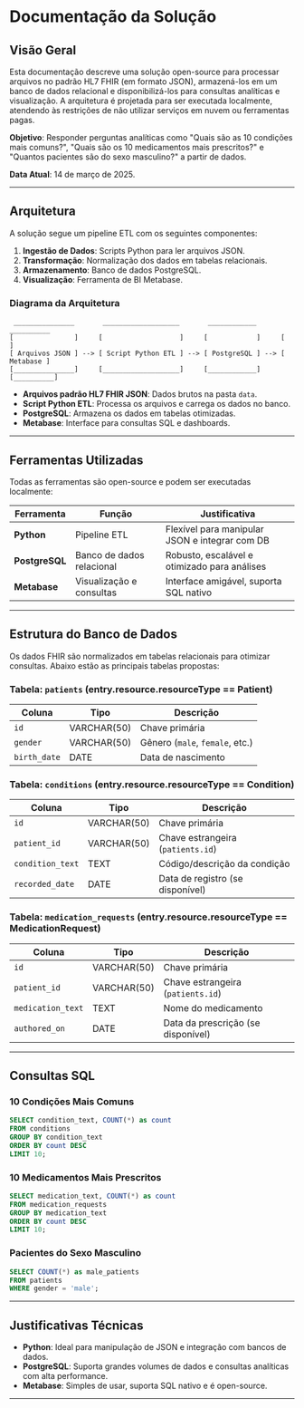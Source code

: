 # Documentação da Solução

## Visão Geral

Esta documentação descreve uma solução open-source para processar arquivos no padrão HL7 FHIR (em formato JSON), armazená-los em um banco de dados relacional e disponibilizá-los para consultas analíticas e visualização. A arquitetura é projetada para ser executada localmente, atendendo às restrições de não utilizar serviços em nuvem ou ferramentas pagas.

**Objetivo**: Responder perguntas analíticas como "Quais são as 10 condições mais comuns?", "Quais são os 10 medicamentos mais prescritos?" e "Quantos pacientes são do sexo masculino?" a partir de dados.

**Data Atual**: 14 de março de 2025.

---

## Arquitetura

A solução segue um pipeline ETL com os seguintes componentes:

1. **Ingestão de Dados**: Scripts Python para ler arquivos JSON.
2. **Transformação**: Normalização dos dados em tabelas relacionais.
3. **Armazenamento**: Banco de dados PostgreSQL.
4. **Visualização**: Ferramenta de BI Metabase.

### Diagrama da Arquitetura

```
 _______________       ___________________       ____________       __________
[               ]     [                   ]     [            ]     [          ]
[ Arquivos JSON ] --> [ Script Python ETL ] --> [ PostgreSQL ] --> [ Metabase ]
[_______________]     [___________________]     [____________]     [__________]
```

- **Arquivos padrão HL7 FHIR JSON**: Dados brutos na pasta `data`.
- **Script Python ETL**: Processa os arquivos e carrega os dados no banco.
- **PostgreSQL**: Armazena os dados em tabelas otimizadas.
- **Metabase**: Interface para consultas SQL e dashboards.

---

## Ferramentas Utilizadas

Todas as ferramentas são open-source e podem ser executadas localmente:

| Ferramenta       | Função                          | Justificativa                                  |
|------------------|---------------------------------|------------------------------------------------|
| **Python**       | Pipeline ETL                   | Flexível para manipular JSON e integrar com DB |
| **PostgreSQL**   | Banco de dados relacional      | Robusto, escalável e otimizado para análises   |
| **Metabase**     | Visualização e consultas       | Interface amigável, suporta SQL nativo         |

---

## Estrutura do Banco de Dados

Os dados FHIR são normalizados em tabelas relacionais para otimizar consultas. Abaixo estão as principais tabelas propostas:

### Tabela: `patients` (entry.resource.resourceType == Patient)
| Coluna       | Tipo         | Descrição                      |
|--------------|--------------|--------------------------------|
| `id`         | VARCHAR(50) | Chave primária                 |
| `gender`     | VARCHAR(50)  | Gênero (`male`, `female`, etc.)|
| `birth_date` | DATE         | Data de nascimento             |

### Tabela: `conditions` (entry.resource.resourceType == Condition)
| Coluna          | Tipo         | Descrição                          |
|-----------------|--------------|------------------------------------|
| `id`            | VARCHAR(50)  | Chave primária                     |
| `patient_id`    | VARCHAR(50)  | Chave estrangeira (`patients.id`)  |
| `condition_text`| TEXT         | Código/descrição da condição       |
| `recorded_date` | DATE         | Data de registro (se disponível)   |

### Tabela: `medication_requests` (entry.resource.resourceType == MedicationRequest)
| Coluna            | Tipo         | Descrição                          |
|-------------------|--------------|------------------------------------|
| `id`              | VARCHAR(50)  | Chave primária                     |
| `patient_id`      | VARCHAR(50)  | Chave estrangeira (`patients.id`)  |
| `medication_text` | TEXT         | Nome do medicamento                |
| `authored_on`     | DATE         | Data da prescrição (se disponível) |

---

## Consultas SQL

### 10 Condições Mais Comuns
```sql
SELECT condition_text, COUNT(*) as count
FROM conditions
GROUP BY condition_text
ORDER BY count DESC
LIMIT 10;
```

### 10 Medicamentos Mais Prescritos
```sql
SELECT medication_text, COUNT(*) as count
FROM medication_requests
GROUP BY medication_text
ORDER BY count DESC
LIMIT 10;
```

### Pacientes do Sexo Masculino
```sql
SELECT COUNT(*) as male_patients
FROM patients
WHERE gender = 'male';
```

---

## Justificativas Técnicas

- **Python**: Ideal para manipulação de JSON e integração com bancos de dados.
- **PostgreSQL**: Suporta grandes volumes de dados e consultas analíticas com alta performance.
- **Metabase**: Simples de usar, suporta SQL nativo e é open-source.

---
